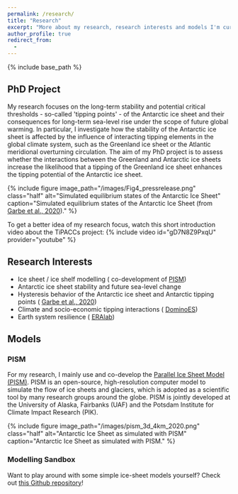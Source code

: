 ```yaml
---
permalink: /research/
title: "Research"
excerpt: "More about my research, research interests and models I'm currently working with."
author_profile: true
redirect_from: 
  - 
---
```


{% include base_path %}

## PhD Project
My research focuses on the long-term stability and potential critical thresholds - so-called 'tipping points' - of the Antarctic ice sheet and their consequences for long-term sea-level rise under the scope of future global warming. In particular, I investigate how the stability of the Antarctic ice sheet is affected by the influence of interacting tipping elements in the global climate system, such as the Greenland ice sheet or the Atlantic meridional overturning circulation. The aim of my PhD project is to assess whether the interactions between the Greenland and Antarctic ice sheets increase the likelihood that a tipping of the Greenland ice sheet enhances the tipping potential of the Antarctic ice sheet.

{% include figure image_path="/images/Fig4_pressrelease.png" class="half" alt="Simulated equilibrium states of the Antarctic Ice Sheet" caption="Simulated equilibrium states of the Antarctic Ice Sheet (from [Garbe et al., 2020](/publications/articles/garbe-2020 '/publications/articles/garbe-2020'))." %}

To get a better idea of my research focus, watch this short introduction video about the TiPACCs project:
{% include video id="gD7N8Z9PxqU" provider="youtube" %}

## Research Interests
- Ice sheet / ice shelf modelling (<i class="fas fa-arrow-circle-right"></i> co-development of [PISM](http://pism-docs.org/ "http://pism-docs.org/"))
- Antarctic ice sheet stability and future sea-level change
- Hysteresis behavior of the Antarctic ice sheet and Antarctic tipping points (<i class="fas fa-arrow-circle-right"></i> [Garbe et al., 2020](/publications/articles/garbe-2020 "/publications/articles/garbe-2020"))
- Climate and socio-economic tipping interactions (<i class="fas fa-arrow-circle-right"></i> [DominoES](https://www.pik-potsdam.de/dominoes "https://www.pik-potsdam.de/dominoes"))
- Earth system resilience (<i class="fas fa-arrow-circle-right"></i> [ERAlab](https://www.pik-potsdam.de/earthresilience "https://www.pik-potsdam.de/earthresilience"))

## Models
### PISM
For my research, I mainly use and co-develop the <a href="http://pism-docs.org/">Parallel Ice Sheet Model (PISM)</a>. PISM is an open-source, high-resolution computer model to simulate the flow of ice sheets and glaciers, which is adopted as a scientific tool by many research groups around the globe.
PISM is jointly developed at the University of Alaska, Fairbanks (UAF) and the Potsdam Institute for Climate Impact Research (PIK).

{% include figure image_path="/images/pism_3d_4km_2020.png" class="half" alt="Antarctic Ice Sheet as simulated with PISM" caption="Antarctic Ice Sheet as simulated with PISM." %}

### Modelling Sandbox
Want to play around with some simple ice-sheet models yourself? Check out [this Github repository](https://github.com/juliusgarbe/modelling_sandbox "https://github.com/juliusgarbe/modelling_sandbox")!
